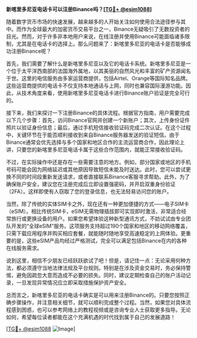 **新喀里多尼亚电话卡可以注册Binance吗？[[TG💪+ @esim1088](https://t.me/s/esim1088)]**

随着数字货币市场的快速发展，越来越多的人开始关注如何使用合法途径参与其中。而作为全球最大的加密货币交易平台之一，Binance无疑吸引了无数投资者的目光。然而，对于许多非本地用户来说，在线注册并使用Binance可能面临诸多限制，尤其是在电话卡的选择上。那么问题来了：新喀里多尼亚的电话卡是否能够成功注册Binance呢？

首先，我们需要了解什么是新喀里多尼亚以及它的电话卡系统。新喀里多尼亚是一个位于太平洋西南部的法国海外属地，以其美丽的自然风光和丰富的矿产资源闻名于世。这里的电信服务由多家运营商提供，包括Airtel、Orange等国际知名品牌。这些运营商提供的电话卡不仅支持本地通话与上网，同时也兼容国际漫游功能。因此，从技术角度来看，使用新喀里多尼亚电话卡进行Binance账户验证是完全可行的。

接下来，我们来探讨一下注册Binance的具体流程。根据官方指南，用户需要完成以下几个步骤：首先，访问Binance官网并创建一个新账户；其次，上传身份证件照片以验证身份信息；最后，通过手机短信接收验证码完成二次认证。在这个过程中，关键环节在于能否顺利接收到来自Binance服务器发送的验证短信。由于Binance通常会优先选择与多个国家和地区合作的主流运营商合作，因此理论上讲，只要您的新喀里多尼亚电话卡属于这些合作范围内，就能正常接收验证码。

不过，在实际操作中还是存在一些需要注意的地方。例如，部分国家或地区的手机号码可能会因为网络延迟或其他原因导致短信未能及时送达。此时，您可以尝试更换不同的时间段重新发送请求，或者直接联系Binance客服寻求帮助。此外，为了确保账户安全，建议您在注册完成后立即设置强密码，并开启双重身份验证（2FA）。这样即使有人窃取了您的登录信息，也无法轻易访问您的账户。

当然，除了传统的实体SIM卡之外，现在还有一种更加便捷的方式——电子SIM卡（eSIM）。相比传统SIM卡，eSIM无需物理插拔即可实现即时激活，非常适合经常旅行或更换设备的用户。如果您希望体验这种新型通讯方式，不妨试试由专业团队开发的“全球eSIM”服务。这项服务支持超过190个国家和地区的移动网络覆盖，只需下载应用程序并购买相应套餐，就能随时随地享受高速稳定的上网体验。更重要的是，这些eSIM产品均经过严格测试，完全可以满足包括Binance在内的各种在线服务需求。

说到这里，相信不少朋友已经跃跃欲试了吧！但是，请记住一点：无论采用何种方法，都必须遵守当地法律法规及平台规则。特别是在涉及资金交易时，务必保持警惕，避免因疏忽大意而造成不必要的损失。同时，建议定期检查自己的账户活动记录，一旦发现异常情况应立即采取措施保护资产安全。

总而言之，新喀里多尼亚的电话卡确实是可以用来注册Binance的。只要您按照正确步骤操作，并注意相关细节，就可以顺利完成整个过程。当然，如果您对具体流程感到困惑，也可以参考网络上的教程视频或是咨询专业人士获取更多指导。无论如何，希望每位读者都能在这个充满机遇的时代找到属于自己的发展道路！

[[TG💪+ @esim1088](https://t.me/s/esim1088) ![Image](https://i.postimg.cc/4NQfJmqS/Snipaste-2025-05-13-00-14-12.png)]